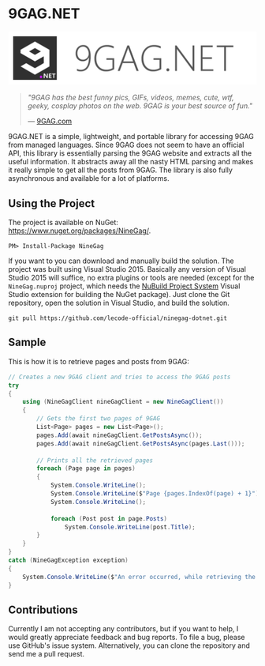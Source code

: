 # 9GAG.NET

![9GAG.NET Logo](https://github.com/lecode-official/ninegag-dotnet/blob/master/Documentation/Images/Banner.png "9GAG.NET Logo")

> *"9GAG has the best funny pics, GIFs, videos, memes, cute, wtf, geeky, cosplay photos on the web. 9GAG is your best source of fun."*
>
> &mdash; [9GAG.com](http://9gag.com/)

9GAG.NET is a simple, lightweight, and portable library for accessing 9GAG from managed languages. Since 9GAG does not seem to have an official API,
this library is essentially parsing the 9GAG website and extracts all the useful information. It abstracts away all the nasty HTML parsing and makes
it really simple to get all the posts from 9GAG. The library is also fully asynchronous and available for a lot of platforms.

## Using the Project

The project is available on NuGet: https://www.nuget.org/packages/NineGag/.

```batch
PM> Install-Package NineGag
```

If you want to you can download and manually build the solution. The project was built using Visual Studio 2015. Basically any version of Visual Studio 2015 will
suffice, no extra plugins or tools are needed (except for the `NineGag.nuproj` project, which needs the
[NuBuild Project System](https://visualstudiogallery.msdn.microsoft.com/3efbfdea-7d51-4d45-a954-74a2df51c5d0) Visual Studio extension for building the NuGet
package). Just clone the Git repository, open the solution in Visual Studio, and build the solution.


```batch
git pull https://github.com/lecode-official/ninegag-dotnet.git
```

## Sample

This is how it is to retrieve pages and posts from 9GAG:

```csharp
// Creates a new 9GAG client and tries to access the 9GAG posts
try
{
    using (NineGagClient nineGagClient = new NineGagClient())
    {
        // Gets the first two pages of 9GAG
        List<Page> pages = new List<Page>();
        pages.Add(await nineGagClient.GetPostsAsync());
        pages.Add(await nineGagClient.GetPostsAsync(pages.Last()));

        // Prints all the retrieved pages
        foreach (Page page in pages)
        {
            System.Console.WriteLine();
            System.Console.WriteLine($"Page {pages.IndexOf(page) + 1}");
            System.Console.WriteLine();

            foreach (Post post in page.Posts)
                System.Console.WriteLine(post.Title);
        }
    }
}
catch (NineGagException exception)
{
    System.Console.WriteLine($"An error occurred, while retrieving the 9GAG posts: '{exception.Message}'.");
}
```

## Contributions

Currently I am not accepting any contributors, but if you want to help, I would greatly appreciate feedback and bug reports. To file a bug, please
use GitHub's issue system. Alternatively, you can clone the repository and send me a pull request.
